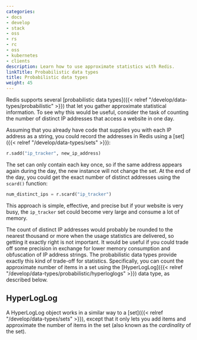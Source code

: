 ```yaml
---
categories:
- docs
- develop
- stack
- oss
- rs
- rc
- oss
- kubernetes
- clients
description: Learn how to use approximate statistics with Redis.
linkTitle: Probabilistic data types
title: Probabilistic data types
weight: 45
---
```


Redis supports several
[probabilistic data types]({{< relref "/develop/data-types/probabilistic" >}})
that let you gather approximate statistical information. To see why
this would be useful, consider the task of counting the number
of distinct IP addresses that access a website in one day.

Assuming that you already have code that supplies you with each IP
address as a string, you could record the addresses in Redis using
a [set]({{< relref "/develop/data-types/sets" >}}):

```py
r.sadd("ip_tracker", new_ip_address)
```

The set can only contain each key once, so if the same address
appears again during the day, the new instance will not change
the set. At the end of the day, you could get the exact number of
distinct addresses using the `scard()` function:

```py
num_distinct_ips = r.scard("ip_tracker")
```

This approach is simple, effective, and precise but if your website
is very busy, the `ip_tracker` set could become very large and consume
a lot of memory.

The count of distinct IP addresses would probably be rounded to the
nearest thousand or more when the usage statistics are delivered, so
getting it exactly right is not important. It would be useful
if you could trade off some precision in exchange for lower memory
consumption and obfuscation of IP address strings. The probabilistic
data types provide exactly this kind of trade-off for statistics.
Specifically, you can count the approximate number of items in a
set using the
[HyperLogLog]({{< relref "/develop/data-types/probabilistic/hyperloglogs" >}})
data type, as described below.

## HyperLogLog

A HyperLogLog object works in a similar way to a [set]({{< relref "/develop/data-types/sets" >}}),
except that it only lets you add items and approximate the number of items
in the set (also known as the *cardinality* of the set). 
